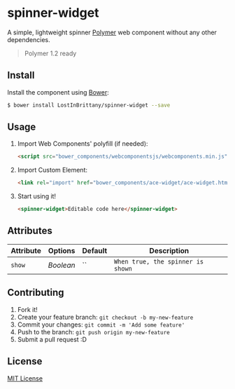 # spinner-widget #

A simple, lightweight spinner [Polymer](https://www.polymer-project.org/) web component
without any other dependencies.

> Polymer 1.2 ready


## Install

Install the component using [Bower](http://bower.io/):

```sh
$ bower install LostInBrittany/spinner-widget --save
```


## Usage

1. Import Web Components' polyfill (if needed):

    ```html
    <script src="bower_components/webcomponentsjs/webcomponents.min.js"></script>
    ```

2. Import Custom Element:

    ```html
    <link rel="import" href="bower_components/ace-widget/ace-widget.html">
    ```

3. Start using it!

    ```html
    <spinner-widget>Editable code here</spinner-widget>
    ```

## Attributes

Attribute   | Options   | Default | Description
---         | ---       | ---     | ---
`show`      | *Boolean* | ``      | `When true, the spinner is shown`



## Contributing

1. Fork it!
2. Create your feature branch: `git checkout -b my-new-feature`
3. Commit your changes: `git commit -m 'Add some feature'`
4. Push to the branch: `git push origin my-new-feature`
5. Submit a pull request :D

## License

[MIT License](http://opensource.org/licenses/MIT)
